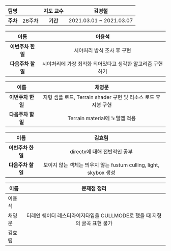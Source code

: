|   팀명   |        | 지도 교수 |         김경철          |
| :------: | :----: | :-------: | :---------------------: |
| **주차** | 26주차 | **기간**  | 2021.03.01 ~ 2021.03.07 |

|        이름        |                           이용석                           |
| :----------------: | :--------------------------------------------------------: |
| **이번주차 한 일** |                 시야처리 방식 조사 후 구현                 |
| **다음주차 할 일** | 시야처리에 가장 최적화 되어있다고 생각한 알고리즘 구현하기 |

|        이름        |                            채영문                            |
| :----------------: | :----------------------------------------------------------: |
| **이번주차 한 일** | 지형 샘플 로드, Terrain shader 구현 및 리소스 로드 후 지형 구현 |
| **다음주차 할 일** |                Terrain material에 노멀맵 적용                |

|        이름        |                            김효림                            |
| :----------------: | :----------------------------------------------------------: |
| **이번주차 한 일** |                 directx에 대해 전반적인 공부                 |
| **다음주차 할 일** | 보이지 않는 객체는 띄우지 않는 fustum culling, light, skybox 생성 |

| 이름   |                         문제점 정리                          |
| ------ | :----------------------------------------------------------: |
| 이용석 |                                                              |
| 채영문 | 터레인 쉐이더 레스터라이저타입을 CULLMODE로 했을 때 지형의 굴곡 표현 불가 |
| 김효림 |                                                              |




